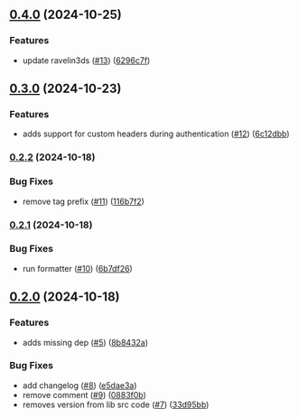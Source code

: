 ## [0.4.0](https://github.com/Basis-Theory/3ds-ios/compare/0.3.0...0.4.0) (2024-10-25)


### Features

* update ravelin3ds ([#13](https://github.com/Basis-Theory/3ds-ios/issues/13)) ([6296c7f](https://github.com/Basis-Theory/3ds-ios/commit/6296c7f596a47b17df7b18ba24f79b8dba79124e))


## [0.3.0](https://github.com/Basis-Theory/3ds-ios/compare/0.2.2...0.3.0) (2024-10-23)


### Features

* adds support for custom headers during authentication ([#12](https://github.com/Basis-Theory/3ds-ios/issues/12)) ([6c12dbb](https://github.com/Basis-Theory/3ds-ios/commit/6c12dbb1d1e2485d3c29a9a9853bcd05da628a72))


### [0.2.2](https://github.com/Basis-Theory/3ds-ios/compare/v0.2.1...0.2.2) (2024-10-18)


### Bug Fixes

* remove tag prefix ([#11](https://github.com/Basis-Theory/3ds-ios/issues/11)) ([116b7f2](https://github.com/Basis-Theory/3ds-ios/commit/116b7f2abd76538cc8325fb0fd3ee9638b10b3cf))


### [0.2.1](https://github.com/Basis-Theory/3ds-ios/compare/v0.2.0...v0.2.1) (2024-10-18)


### Bug Fixes

* run formatter ([#10](https://github.com/Basis-Theory/3ds-ios/issues/10)) ([6b7df26](https://github.com/Basis-Theory/3ds-ios/commit/6b7df26e157beed0f5d85b95fb65fe63d8f16d57))


## [0.2.0](https://github.com/Basis-Theory/3ds-ios/compare/v0.1.0...0.2.0) (2024-10-18)


### Features

* adds missing dep ([#5](https://github.com/Basis-Theory/3ds-ios/issues/5)) ([8b8432a](https://github.com/Basis-Theory/3ds-ios/commit/8b8432a50500889c3c7ac333e6bafb93456ad48e))


### Bug Fixes

* add changelog ([#8](https://github.com/Basis-Theory/3ds-ios/issues/8)) ([e5dae3a](https://github.com/Basis-Theory/3ds-ios/commit/e5dae3ab1393eac81cc73e912a492d6c25d220b4))
* remove comment ([#9](https://github.com/Basis-Theory/3ds-ios/issues/9)) ([0883f0b](https://github.com/Basis-Theory/3ds-ios/commit/0883f0b9b864e549aa405769275fdb975ab0f2eb))
* removes version from lib src code ([#7](https://github.com/Basis-Theory/3ds-ios/issues/7)) ([33d95bb](https://github.com/Basis-Theory/3ds-ios/commit/33d95bb7e32777914d049b0567db868439d631fd))


